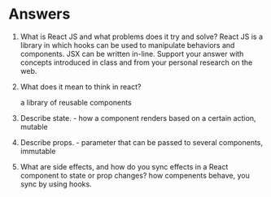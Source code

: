 # Answers

1. What is React JS and what problems does it try and solve? React JS is a library in which hooks can be used to manipulate behaviors and components. JSX can be written in-line.
Support your answer with concepts introduced in class and from your personal research on the web. 

1. What does it mean to think in react?

    a library of reusable components

1. Describe state. - how a component renders based on a certain action, mutable 

1. Describe props. - parameter that can be passed to several components, immutable

1. What are side effects, and how do you sync effects in a React component to state or prop changes? 
    how compenents behave, you sync by using hooks.